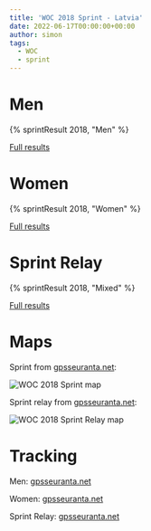 ```yaml
---
title: 'WOC 2018 Sprint - Latvia'
date: 2022-06-17T00:00:00+00:00
author: simon
tags:
  - WOC
  - sprint
---
```


<!--more-->

# Men

{% sprintResult 2018, "Men" %}

[Full results](https://www.maprunner.co.uk/wocdb/woc/2018/men/sprint)

# Women

{% sprintResult 2018, "Women" %}

[Full results](https://www.maprunner.co.uk/wocdb/woc/2018/women/sprint)

# Sprint Relay

{% sprintResult 2018, "Mixed" %}

[Full results](https://www.maprunner.co.uk/wocdb/woc/2018/mixed/sprintrelay)

# Maps

Sprint from [gpsseuranta.net](http://www.tulospalvelu.fi/gps/2018wocSprintM/):

<img id="map-image" src="/images/sprints/WOC2018-M.jpg" alt="WOC 2018 Sprint map">

Sprint relay from [gpsseuranta.net](http://www.tulospalvelu.fi/gps/2018wocSprintR1/):

<img id="map-image" src="/images/sprints/WOC2018-SR.jpg" alt="WOC 2018 Sprint Relay map">

# Tracking

Men: [gpsseuranta.net](http://www.tulospalvelu.fi/gps/2018wocSprintM/)

Women: [gpsseuranta.net](http://www.tulospalvelu.fi/gps/2018wocSprintW/)

Sprint Relay: [gpsseuranta.net](http://www.tulospalvelu.fi/gps/2018wocSprintR1/)
